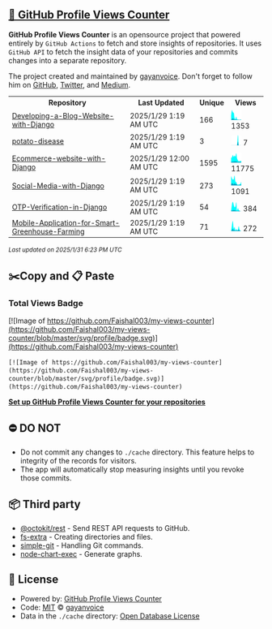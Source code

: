 ## [🚀 GitHub Profile Views Counter](https://github.com/gayanvoice/github-profile-views-counter)
**GitHub Profile Views Counter** is an opensource project that powered entirely by  `GitHub Actions` to fetch and store insights of repositories.
It uses `GitHub API` to fetch the insight data of your repositories and commits changes into a separate repository.

The project created and maintained by [gayanvoice](https://github.com/gayanvoice). Don't forget to follow him on [GitHub](https://github.com/gayanvoice), [Twitter](https://twitter.com/gayanvoice), and [Medium](https://gayanvoice.medium.com/).

<table>
	<tr>
		<th>
			Repository
		</th>
		<th>
			Last Updated
		</th>
		<th>
			Unique
		</th>
		<th>
			Views
		</th>
	</tr>
	<tr>
		<td>
			<a href="https://github.com/Faishal003/my-views-counter/tree/master/readme/731950256/year.md">
				Developing-a-Blog-Website-with-Django
			</a>
		</td>
		<td>
			2025/1/29 1:19 AM UTC
		</td>
		<td>
			166
		</td>
		<td>
			<img alt="Response time graph" src="https://github.com/Faishal003/my-views-counter/raw/master/graph/731950256/small/year.png" height="20"> 1353
		</td>
	</tr>
	<tr>
		<td>
			<a href="https://github.com/Faishal003/my-views-counter/tree/master/readme/702365547/year.md">
				potato-disease
			</a>
		</td>
		<td>
			2025/1/29 1:19 AM UTC
		</td>
		<td>
			3
		</td>
		<td>
			<img alt="Response time graph" src="https://github.com/Faishal003/my-views-counter/raw/master/graph/702365547/small/year.png" height="20"> 7
		</td>
	</tr>
	<tr>
		<td>
			<a href="https://github.com/Faishal003/my-views-counter/tree/master/readme/734469248/year.md">
				Ecommerce-website-with-Django
			</a>
		</td>
		<td>
			2025/1/29 12:00 AM UTC
		</td>
		<td>
			1595
		</td>
		<td>
			<img alt="Response time graph" src="https://github.com/Faishal003/my-views-counter/raw/master/graph/734469248/small/year.png" height="20"> 11775
		</td>
	</tr>
	<tr>
		<td>
			<a href="https://github.com/Faishal003/my-views-counter/tree/master/readme/740708103/year.md">
				Social-Media-with-Django
			</a>
		</td>
		<td>
			2025/1/29 1:19 AM UTC
		</td>
		<td>
			273
		</td>
		<td>
			<img alt="Response time graph" src="https://github.com/Faishal003/my-views-counter/raw/master/graph/740708103/small/year.png" height="20"> 1091
		</td>
	</tr>
	<tr>
		<td>
			<a href="https://github.com/Faishal003/my-views-counter/tree/master/readme/744224399/year.md">
				OTP-Verification-in-Django
			</a>
		</td>
		<td>
			2025/1/29 1:19 AM UTC
		</td>
		<td>
			54
		</td>
		<td>
			<img alt="Response time graph" src="https://github.com/Faishal003/my-views-counter/raw/master/graph/744224399/small/year.png" height="20"> 384
		</td>
	</tr>
	<tr>
		<td>
			<a href="https://github.com/Faishal003/my-views-counter/tree/master/readme/753858268/year.md">
				Mobile-Application-for-Smart-Greenhouse-Farming
			</a>
		</td>
		<td>
			2025/1/29 1:19 AM UTC
		</td>
		<td>
			71
		</td>
		<td>
			<img alt="Response time graph" src="https://github.com/Faishal003/my-views-counter/raw/master/graph/753858268/small/year.png" height="20"> 272
		</td>
	</tr>
</table>

<small><i>Last updated on 2025/1/31 6:23 PM UTC</i></small>

## ✂️Copy and 📋 Paste
### Total Views Badge
[![Image of https://github.com/Faishal003/my-views-counter](https://github.com/Faishal003/my-views-counter/blob/master/svg/profile/badge.svg)](https://github.com/Faishal003/my-views-counter)

```readme
[![Image of https://github.com/Faishal003/my-views-counter](https://github.com/Faishal003/my-views-counter/blob/master/svg/profile/badge.svg)](https://github.com/Faishal003/my-views-counter)
```
[**Set up GitHub Profile Views Counter for your repositories**](https://github.com/gayanvoice/github-profile-views-counter)
## ⛔ DO NOT
- Do not commit any changes to `./cache` directory. This feature helps to integrity of the records for visitors.
- The app will automatically stop measuring insights until you revoke those commits.
## 📦 Third party

- [@octokit/rest](https://www.npmjs.com/package/@octokit/rest) - Send REST API requests to GitHub.
- [fs-extra](https://www.npmjs.com/package/fs-extra) - Creating directories and files.
- [simple-git](https://www.npmjs.com/package/simple-git) - Handling Git commands.
- [node-chart-exec](https://www.npmjs.com/package/node-chart-exec) - Generate graphs.
## 📄 License
- Powered by: [GitHub Profile Views Counter](https://github.com/gayanvoice/github-profile-views-counter)
- Code: [MIT](./LICENSE) © [gayanvoice](https://github.com/gayanvoice)
- Data in the `./cache` directory: [Open Database License](https://opendatacommons.org/licenses/odbl/1-0/)